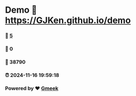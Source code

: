 # Demo :link: https://GJKen.github.io/demo 
### :page_facing_up: [5](https://GJKen.github.io/demo/tag.html) 
### :speech_balloon: 0 
### :hibiscus: 38790 
### :alarm_clock: 2024-11-16 19:59:18 
### Powered by :heart: [Gmeek](https://github.com/Meekdai/Gmeek)
